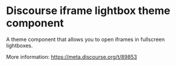 # Discourse iframe lightbox theme component

A theme component that allows you to open iframes in fullscreen lightboxes.

More information: https://meta.discourse.org/t/89853
